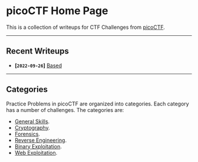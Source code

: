 # picoCTF Home Page

This is a collection of writeups for CTF Challenges from [picoCTF](https://picoctf.org/).

---

## Recent Writeups

- **[`2022-09-26`]** [Based](./General-Skills/Based.md)

---

## Categories

Practice Problems in picoCTF are organized into categories.  Each category has a number of challenges.  The categories are:

- [General Skills](./General-Skills/README.md).
- [Cryptography](./Cryptography/README.md).
- [Forensics](./Forensics/README.md).
- [Reverse Engineering](./Reverse-Engineering/README.md).
- [Binary Exploitation](./Binary-Exploitation/README.md).
- [Web Exploitation](./Web-Exploitation/README.md).
